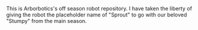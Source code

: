 This is Arborbotics's off season robot repository. I have taken the liberty of giving the robot the placeholder name of "Sprout" to go with our beloved "Stumpy" from the main season.

